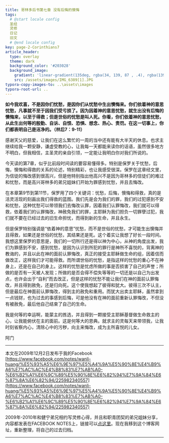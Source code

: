 ```yaml
---
title: 哥林多后书第七章 没有后悔的懊悔
tags: 
  # @start locale config
  圣经
  灵修
  日记
  旧文
  # @end locale config
key: page-2-Corinthians7
article_header:
  type: overlay
  theme: dark
  background_color: '#203028'
  background_image:
    gradient: 'linear-gradient(135deg, rgba(34, 139, 87 , .4), rgba(139, 34, 139, .4))'
    src: /assets/images/IMG_6389[1].JPG
typora-copy-images-to: ..\assets\images
typora-root-url: ..
---
```


**如今我欢喜，不是因你们忧愁，是因你们从忧愁中生出懊悔来。你们依着神的意思忧愁，凡事就不至于因我们受亏损了。因为因着神的意思忧愁，就生出没有后悔的懊悔来，以至于得救；但是世俗的忧愁是叫人死。你看，你们依着神的意思忧愁，从此生出何等的殷勤、自诉、自恨、恐惧、想念、热心、责罚。在这一切事上，你们都表明自己是洁净的。（林后7：9-11）**

<!--more-->

感谢天父的慈爱，让我们在这么繁忙的一周的当中还有能有大半天的休息。也求主继续给我一颗安静，谦虚受教的心，让我每一天都能来读你的话语，虽然很多地方不明白，但我相信，主圣灵的亲自引领，一定能让我明白你对我们所说的。

今天读的第7章，似乎比前段时间读的要容易懂得多。特别是保罗关于忧愁，后悔，懊悔和得救的关系的论述，特别精彩，也让我感受很深。保罗在这章经文里，为信徒的悔改感到很高兴，但是他特别指出他高兴不是因为哥林多的信徒们的难过和忧愁，而是高兴哥林多的弟兄姐妹们开始为罪感到忧愁，并且去悔改。

在本章第9节到第11节，保罗用了四个关键词：忧愁，后悔，懊悔和得救，真的是活灵活现的刻画出我们得救的蓝图。我们先是会为我们的罪，我们的过犯感到不安和忧愁，这种忧愁可以带领我们去悔改认罪，因着我们认罪悔改，我们就可以得救，依着我们的认罪悔改，神赦免我们的罪，主耶稣为我们担负一切罪孽过犯，我们就不要在已经过去的旧生命担忧，而得到新的生命，并且永生。

但是保罗特别强调是“依着神的意思”忧愁，而不是世俗的忧愁，才可能生出懊悔并且得救，如果还是世俗的忧愁，其结果还是死。这个着实让我想了好长一段时间。我想这里保罗的意思是，我们的一切所行还是得以神为中心，从神的角度出发，我们为罪感到不安，感到忧愁，是因为认识到所犯的罪行是神所不喜悦的，背离神的教诲的，并且以此在神的面前认罪悔改，真正的接受主耶稣做生命的组，因着信而做改正，这样我们才可能得救。而所谓世俗的忧愁，是指这样的忧愁的重心不在神身上，还是在自己的身上。这样的忧愁是忧虑所做的事是否损害了自己的声誉；所做的是否有一天被人发现；所做的是否会得不偿失等等的一切还是以自己为出发点，也许会出于“自利”而去改正，但是这样的忧愁不能让我们在神的面前认罪悔改，并且得到赦免，还是归向死。这个使我想起了彼得和犹大。彼得三次不认主，但是最后在神面前认罪悔改，得到主的赦免和重用。而犹大出卖主耶稣，虽然拿到一点钱财，也为过去的事感到后悔，可是他没有在神的面前重新认罪悔改，不但没有被赦免，最后他自己结束了自己的生命。

我是何等的幸运啊，能蒙主的拣选，并且得到一颗接受主耶稣基督做生命救主的心，让我能俯伏在主的面前。这是何等大的恩典。就求主的灵每天来带领我，让我时刻省察内心，清除心中的污秽，向主来悔改，成为主所喜悦的儿女。

阿门

---

本文在2009年12月2日发布于我的Facebook [https://www.facebook.com/notes/wanli-huang/%E5%93%A5%E6%9E%97%E5%A4%9A%E5%90%8E%E4%B9%A6%E7%AC%AC%E4%B8%83%E7%AB%A0-%E6%B2%A1%E6%9C%89%E5%90%8E%E6%82%94%E7%9A%84%E6%87%8A%E6%82%94/225982340557](https://www.facebook.com/notes/wanli-huang/%E5%93%A5%E6%9E%97%E5%A4%9A%E5%90%8E%E4%B9%A6%E7%AC%AC%E4%B8%83%E7%AB%A0-%E6%B2%A1%E6%9C%89%E5%90%8E%E6%82%94%E7%9A%84%E6%87%8A%E6%82%94/225982340557)

2009年-2010年和健宁弟兄相约写灵修心得，并且和职青团契的弟兄姐妹分享，内容都发表在FACEBOOK NOTES上，链接可以[点这里](https://www.facebook.com/wanli.huang/notes)。现在我移到这个博客网址，重新整理，将自己的过去归档。

---





